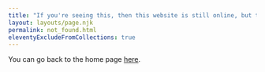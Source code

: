 ```yaml
---
title: "If you're seeing this, then this website is still online, but that page can't be found"
layout: layouts/page.njk
permalink: not_found.html
eleventyExcludeFromCollections: true
---
```


You can go back to the home page [here](/).
